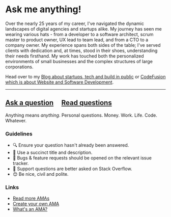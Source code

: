 # Ask me anything!

Over the nearly 25 years of my career, I've navigated the dynamic landscapes of digital agencies and startups alike. My journey has seen me wearing various hats - from a developer to a software architect, scrum master to product owner, UX lead to team lead, and from a CTO to a company owner. My experience spans both sides of the table; I've served clients with dedication and, at times, stood in their shoes, understanding their needs firsthand. My work has touched both the personalized environments of small businesses and the complex structures of large corporations.

Head over to my [Blog about startups, tech and build in public](https://8weeks.io/) or [CodeFusion which is about Website and Software Development](https://codefusion.ch/).

--- 

## [Ask a question](../../issues/new) &nbsp;&nbsp;&nbsp; [Read questions](../../issues?utf8=%E2%9C%93&q=is%3Aissue%20is%3Aclosed%20sort%3Aupdated-desc%20-label%3Ahidden)

Anything means *anything*. Personal questions. Money. Work. Life. Code. Whatever.

### Guidelines

- :mag: Ensure your question hasn't already been answered.
- :memo: Use a succinct title and description.
- :bug: Bugs & feature requests should be opened on the relevant issue tracker.
- :signal_strength: Support questions are better asked on Stack Overflow.
- :blush: Be nice, civil and polite.

### Links

- [Read more AMAs](https://github.com/sindresorhus/amas)
- [Create your own AMA](https://github.com/sindresorhus/amas/blob/main/create-ama.md)
- [What's an AMA?](https://en.wikipedia.org/wiki//r/IAmA)

